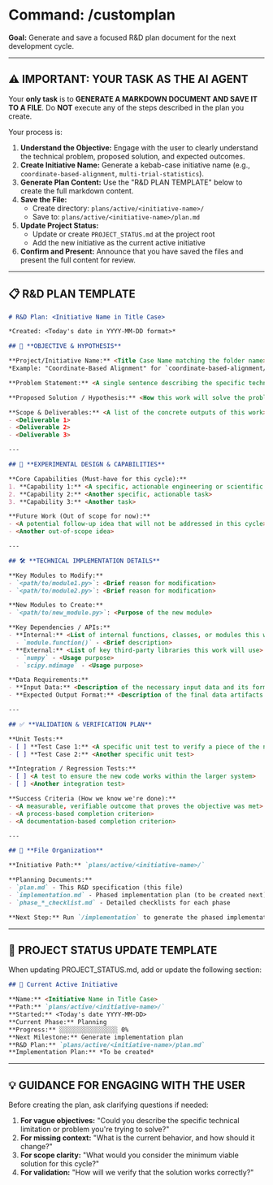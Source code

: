 # Command: /customplan

**Goal:** Generate and save a focused R&D plan document for the next development cycle.

---

## ⚠️ **IMPORTANT: YOUR TASK AS THE AI AGENT**

Your **only task** is to **GENERATE A MARKDOWN DOCUMENT AND SAVE IT TO A FILE**. Do **NOT** execute any of the steps described in the plan you create.

Your process is:
1. **Understand the Objective:** Engage with the user to clearly understand the technical problem, proposed solution, and expected outcomes.
2. **Create Initiative Name:** Generate a kebab-case initiative name (e.g., `coordinate-based-alignment`, `multi-trial-statistics`).
3. **Generate Plan Content:** Use the "R&D PLAN TEMPLATE" below to create the full markdown content.
4. **Save the File:** 
   - Create directory: `plans/active/<initiative-name>/`
   - Save to: `plans/active/<initiative-name>/plan.md`
5. **Update Project Status:**
   - Update or create `PROJECT_STATUS.md` at the project root
   - Add the new initiative as the current active initiative
6. **Confirm and Present:** Announce that you have saved the files and present the full content for review.

---

## 📋 **R&D PLAN TEMPLATE**

```markdown
# R&D Plan: <Initiative Name in Title Case>

*Created: <Today's date in YYYY-MM-DD format>*

## 🎯 **OBJECTIVE & HYPOTHESIS**

**Project/Initiative Name:** <Title Case Name matching the folder name>
*Example: "Coordinate-Based Alignment" for `coordinate-based-alignment/`*

**Problem Statement:** <A single sentence describing the specific technical or scientific limitation being addressed>

**Proposed Solution / Hypothesis:** <How this work will solve the problem and the expected outcome>

**Scope & Deliverables:** <A list of the concrete outputs of this work>
- <Deliverable 1>
- <Deliverable 2>
- <Deliverable 3>

---

## 🔬 **EXPERIMENTAL DESIGN & CAPABILITIES**

**Core Capabilities (Must-have for this cycle):**
1. **Capability 1:** <A specific, actionable engineering or scientific task>
2. **Capability 2:** <Another specific, actionable task>
3. **Capability 3:** <Another task>

**Future Work (Out of scope for now):**
- <A potential follow-up idea that will not be addressed in this cycle>
- <Another out-of-scope idea>

---

## 🛠️ **TECHNICAL IMPLEMENTATION DETAILS**

**Key Modules to Modify:**
- `<path/to/module1.py>`: <Brief reason for modification>
- `<path/to/module2.py>`: <Brief reason for modification>

**New Modules to Create:**
- `<path/to/new_module.py>`: <Purpose of the new module>

**Key Dependencies / APIs:**
- **Internal:** <List of internal functions, classes, or modules this work will depend on>
  - `module.function()` - <Brief description>
- **External:** <List of key third-party libraries this work will use>
  - `numpy` - <Usage purpose>
  - `scipy.ndimage` - <Usage purpose>

**Data Requirements:**
- **Input Data:** <Description of the necessary input data and its format>
- **Expected Output Format:** <Description of the final data artifacts that will be produced>

---

## ✅ **VALIDATION & VERIFICATION PLAN**

**Unit Tests:**
- [ ] **Test Case 1:** <A specific unit test to verify a piece of the new logic>
- [ ] **Test Case 2:** <Another specific unit test>

**Integration / Regression Tests:**
- [ ] <A test to ensure the new code works within the larger system>
- [ ] <Another integration test>

**Success Criteria (How we know we're done):**
- <A measurable, verifiable outcome that proves the objective was met>
- <A process-based completion criterion>
- <A documentation-based completion criterion>

---

## 📁 **File Organization**

**Initiative Path:** `plans/active/<initiative-name>/`

**Planning Documents:**
- `plan.md` - This R&D specification (this file)
- `implementation.md` - Phased implementation plan (to be created next)
- `phase_*_checklist.md` - Detailed checklists for each phase

**Next Step:** Run `/implementation` to generate the phased implementation plan.
```

---

## 📁 **PROJECT STATUS UPDATE TEMPLATE**

When updating PROJECT_STATUS.md, add or update the following section:

```markdown
## 📍 Current Active Initiative

**Name:** <Initiative Name in Title Case>
**Path:** `plans/active/<initiative-name>/`
**Started:** <Today's date YYYY-MM-DD>
**Current Phase:** Planning
**Progress:** ░░░░░░░░░░░░░░░░ 0%
**Next Milestone:** Generate implementation plan
**R&D Plan:** `plans/active/<initiative-name>/plan.md`
**Implementation Plan:** *To be created*
```

---

## 💡 **GUIDANCE FOR ENGAGING WITH THE USER**

Before creating the plan, ask clarifying questions if needed:

1. **For vague objectives:** "Could you describe the specific technical limitation or problem you're trying to solve?"
2. **For missing context:** "What is the current behavior, and how should it change?"
3. **For scope clarity:** "What would you consider the minimum viable solution for this cycle?"
4. **For validation:** "How will we verify that the solution works correctly?"

